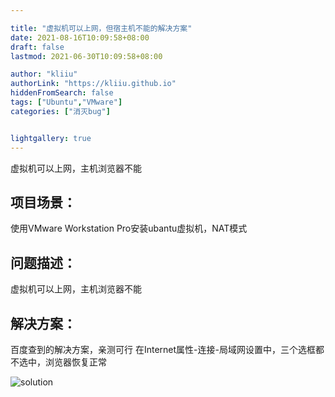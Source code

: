 ```yaml
---

title: "虚拟机可以上网，但宿主机不能的解决方案"
date: 2021-08-16T10:09:58+08:00
draft: false
lastmod: 2021-06-30T10:09:58+08:00

author: "kliiu"
authorLink: "https://kliiu.github.io"
hiddenFromSearch: false
tags: ["Ubuntu","VMware"]
categories: ["消灭bug"]


lightgallery: true
---
```

虚拟机可以上网，主机浏览器不能
<!--more-->

## 项目场景：

使用VMware Workstation Pro安装ubantu虚拟机，NAT模式


## 问题描述：

虚拟机可以上网，主机浏览器不能


## 解决方案：
百度查到的解决方案，亲测可行
在Internet属性-连接-局域网设置中，三个选框都不选中，浏览器恢复正常


![solution](https://img-blog.csdnimg.cn/20210630104613874.png?x-oss-process=image/watermark,type_ZmFuZ3poZW5naGVpdGk,shadow_10,text_aHR0cHM6Ly9ibG9nLmNzZG4ubmV0L3dlaXhpbl80NTgxNDcyOA==,size_16,color_FFFFFF,t_70)



